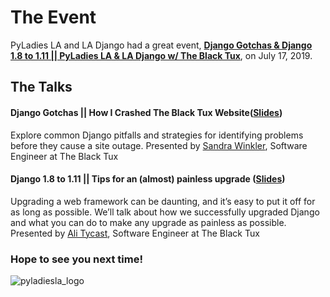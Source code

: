 # The Event
PyLadies LA and LA Django had a great event, **[Django Gotchas & Django 1.8 to 1.11 || PyLadies LA & LA Django w/ The Black Tux](https://www.meetup.com/Pyladies-LA/events/262957754/)**, on July 17, 2019. 


## The Talks

#### Django Gotchas || How I Crashed The Black Tux Website(**[Slides](https://docs.google.com/presentation/d/14l6ZjzdpV-fXgSbbsza9YQ-nk0PvxFBVCfXDNPHWrkc/)**)

Explore common Django pitfalls and strategies for identifying problems before they cause a site outage.
Presented by [Sandra Winkler](https://www.linkedin.com/in/sandra-winkler/), Software Engineer at The Black Tux 

#### Django 1.8 to 1.11 || Tips for an (almost) painless upgrade (**[Slides](https://docs.google.com/presentation/d/1zvMdHIO05-nu7i2zqIGbFyxJ2utMRt3Wr2rqwJJUVcs/)**)

Upgrading a web framework can be daunting, and it’s easy to put it off for as long as possible. We’ll talk about how we successfully upgraded Django and what you can do to make any upgrade as painless as possible.
Presented by [Ali Tycast](https://www.linkedin.com/in/ali-tycast-56068b51/), Software Engineer at The Black Tux 


### Hope to see you next time!

![pyladiesla_logo](https://user-images.githubusercontent.com/32135867/48275251-ea2d4f80-e3f9-11e8-8383-59840c6727c9.jpeg)
